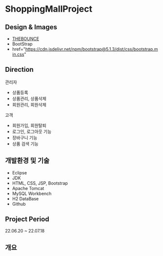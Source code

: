 # ShoppingMallProject

## Design & Images
- [THEBOUNCE](https://thebounce.co.kr/)
- BootStrap
- href="https://cdn.jsdelivr.net/npm/bootstrap@5.1.3/dist/css/bootstrap.min.css"

## Direction
관리자
- 상품등록
- 상품관리, 상품삭제
- 회원관리, 회원삭제

고객
- 회원가입, 회원탈퇴
- 로그인, 로그아웃 기능
- 장바구니 기능
- 상품 검색 기능 

## 개발환경 및 기술
- Eclipse
- JDK
- HTML, CSS, JSP, Bootstrap
- Apache Tomcat
- MySQL Workbench
- H2 DataBase
- Github

## Project Period
22.06.20 ~ 22.07.18

## 개요
